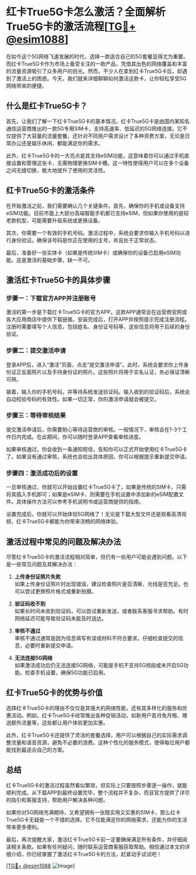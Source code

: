 # 红卡True5G卡怎么激活？全面解析True5G卡的激活流程[[TG💪+ @esim1088](https://t.me/s/esim1088)]

在如今这个5G网络飞速发展的时代，选择一款适合自己的5G套餐显得尤为重要。而红卡True5G卡作为市场上备受关注的一款产品，凭借其出色的网络覆盖和丰富的流量资源吸引了众多用户的目光。然而，不少人在拿到红卡True5G卡后，却遇到了激活上的困惑。今天，我们就来详细聊聊如何激活这款卡，让你轻松享受5G网络带来的便捷。

## 什么是红卡True5G卡？

首先，让我们了解一下红卡True5G卡的基本情况。红卡True5G卡是由国内某知名通信运营商推出的一款5G专用SIM卡，支持高速率、低延迟的5G网络连接。它不仅提供了大容量的流量套餐，还针对不同用户需求设计了多种资费方案，无论是日常办公还是娱乐休闲，都能满足你的需求。

此外，红卡True5G卡的一大亮点是其支持eSIM功能，这意味着你可以通过手机直接设置和管理这张卡，无需物理更换SIM卡槽。这一特性使得用户可以在多个设备之间无缝切换，极大地提升了使用的灵活性。

## 红卡True5G卡的激活条件

在开始激活之前，我们需要确认几个关键条件。首先，确保你的手机或设备支持eSIM功能。目前市面上大部分高端智能手机都已支持eSIM，但如果你使用的是较老款机型，可能需要升级系统或更换设备。

其次，你需要一个有效的手机号码。激活过程中，系统会要求你输入手机号码以进行身份验证。确保该号码是你正在使用的主号，并且处于正常状态。

最后，准备好一张实体卡（如果是传统SIM卡）或确保你的设备已启用eSIM功能。这是激活的基础步骤，缺一不可。

## 激活红卡True5G卡的具体步骤

### 步骤一：下载官方APP并注册账号

激活的第一步是下载红卡True5G卡的官方APP。这款APP通常会在运营商官网或各大应用商店中提供下载链接。安装完成后，打开APP并按照提示完成注册流程。注册时需要填写个人信息，包括姓名、身份证号码等，这些信息将用于后续的身份验证。

### 步骤二：提交激活申请

登录APP后，进入“激活”页面，点击“提交激活申请”。此时，系统会要求你上传身份证正反面照片以及手持身份证的照片。这些照片将用于实名认证，务必保证清晰可辨。

接着，输入你的手机号码，并等待系统发送验证码。输入收到的验证码后，系统会自动校验号码的有效性。如果一切正常，你的激活申请就会被提交。

### 步骤三：等待审核结果

提交激活申请后，你需要耐心等待运营商的审核。一般情况下，审核会在1-3个工作日内完成。在此期间，你可以随时登录APP查看审核进度。

如果审核通过，你会收到一条通知短信，告知你可以正式开始使用红卡True5G卡了。如果没有通过审核，系统也会给出具体原因，你可以根据提示重新提交申请。

### 步骤四：激活成功后的设置

一旦审核通过，你就可以开始设置红卡True5G卡了。如果是传统的SIM卡，只需将其插入手机即可；如果是eSIM卡，则需要在手机设置中添加新的eSIM配置文件。具体操作方法可以参考手机说明书或运营商提供的指南。

设置完成后，你就可以开始体验5G网络了！无论是下载大型文件还是观看高清视频，红卡True5G卡都能为你带来流畅的网络体验。

## 激活过程中常见的问题及解决办法

尽管红卡True5G卡的激活流程相对简单，但仍有一些用户可能会遇到问题。以下是一些常见问题及其解决办法：

1. **上传身份证照片失败**  
   如果上传身份证照片时出现错误，建议检查照片是否清晰、光线是否充足。也可以尝试更换照片格式或重新拍摄。

2. **验证码收不到**  
   如果长时间未收到验证码，可以尝试重新发送，或者联系客服寻求帮助。有时网络延迟可能导致验证码未能及时送达。

3. **审核不通过**  
   审核不通过通常是因为信息填写有误或材料不符合要求。仔细检查提交的信息，必要时重新提交申请。

4. **无法连接5G网络**  
   如果激活成功后仍无法连接5G网络，可能是手机不支持5G频段或未开启5G功能。检查手机设置，确保5G功能已启用。

## 红卡True5G卡的优势与价值

选择红卡True5G卡的理由不仅仅是其强大的网络性能，还有其多样化的服务和优惠活动。例如，红卡True5G卡经常推出各种促销活动，如新用户首月免月租、赠送额外流量等，这些都让用户体验更加实惠。

此外，红卡True5G卡还提供了灵活的套餐选择，用户可以根据自己的实际需求调整流量和语音资源，避免不必要的浪费。这种个性化的服务模式，使得每位用户都能找到最适合自己的方案。

## 总结

红卡True5G卡的激活过程虽然看似繁琐，但实际上只要按照步骤逐一操作，就能顺利完成。从下载APP到最终设置完毕，整个流程并不复杂，而且官方提供了详尽的指引和客服支持，帮助用户解决各种问题。

如果你对5G网络充满期待，又希望拥有一张既实用又实惠的SIM卡，那么红卡True5G卡无疑是一个不错的选择。它不仅能满足你的网络需求，还能为你的生活带来更多便利。

最后，再次提醒大家，激活红卡True5G卡前一定要确保满足所有条件，并仔细阅读相关条款。如果有任何疑问，随时联系运营商客服获取帮助。相信通过本文的详细介绍，你已经掌握了激活红卡True5G卡的方法，赶紧动手试试吧！

[[TG💪+ @esim1088](https://t.me/s/esim1088) ![Image](https://i.postimg.cc/4NQfJmqS/Snipaste-2025-05-13-00-14-12.png)]